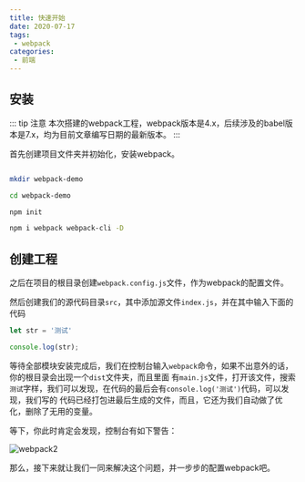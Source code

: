 ```yaml
---
title: 快速开始
date: 2020-07-17
tags:
 - webpack
categories:
 - 前端
---
```


## 安装

::: tip 注意
本次搭建的webpack工程，webpack版本是4.x，后续涉及的babel版本是7.x，均为目前文章编写日期的最新版本。
:::

首先创建项目文件夹并初始化，安装webpack。

```bash

mkdir webpack-demo

cd webpack-demo

npm init

npm i webpack webpack-cli -D

```

## 创建工程

之后在项目的根目录创建`webpack.config.js`文件，作为webpack的配置文件。

然后创建我们的源代码目录`src`，其中添加源文件`index.js`，并在其中输入下面的代码

```js
let str = '测试'

console.log(str);
```

等待全部模块安装完成后，我们在控制台输入`webpack`命令，如果不出意外的话，你的根目录会出现一个`dist`文件夹，而且里面
有`main.js`文件，打开该文件，搜索`测试`字样，我们可以发现，在代码的最后会有`console.log('测试')`代码，可以发现，我们写的
代码已经打包进最后生成的文件，而且，它还为我们自动做了优化，删除了无用的变量。

等下，你此时肯定会发现，控制台有如下警告：

![webpack2](~@Webpack/images/webpack2.png)

那么，接下来就让我们一同来解决这个问题，并一步步的配置webpack吧。